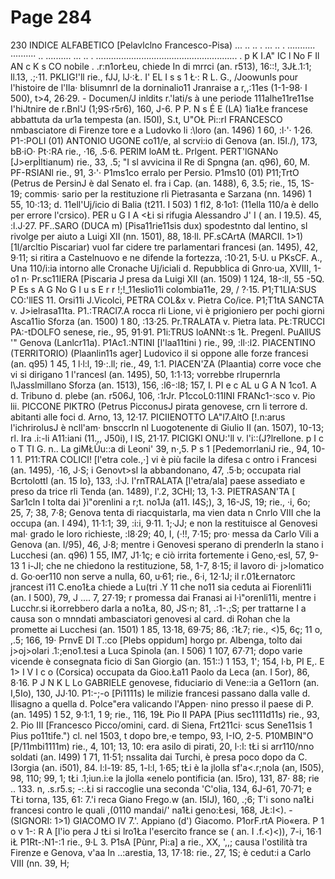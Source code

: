 # Page 284

230 INDICE ALFABETICO [Pelavlclno Francesco-Pisa) ... .. .. . ... .. . ........... ·········· .. .......... ... .. . ........................................................ . p K I.A\" IC l No F Il AN c K s CO nobile . .r:n1orŁeu, chiede In di mrrci (an. r513), 16::!, 3JŁ.1:1; ll.13, .;·11. PKLIG!'ll rie., fJJ, lJ·:Ł. I' EL I s s 1 Ł·: R L. G., /Joowunls pour l'histoire de l'Ila· blisumnrl de la dorninalio11 Jranraise a r,,:11es (1-1-98· I 500), t>4, 26·29. - Documen/J inldits r.'lati/s à une periode 111alhe11re11se I'hiJtnire de r.Bnl'J (1;9S·r5r6), 160, J-6. P P. N s É E (LA) 1ia1Łe francese abbattuta da ur1a tempesta (an. I50I), S.t, U"OŁ Pi::rI FRANCESCO nmbasciatore di Firenze tore e a Ludovko li :\loro (an. 1496) 1 60, :l·'· 1·26. P1-:POLI (01) ANTONIO UGONE co11/e, al scrvi:io di Genova (an. I5I./), 173, bB·iO· Pt·:RA rie., ·16, .5·6. PERIM loAM tŁ. Prlgent. PERT'lGNANo [J>erpÌltianum) rie., 33, .5; \"I sl avvicina il Re di Spngna (an. q96), 60, M. PF-RSIANl rie., 91, 3·'· P1ms1co erralo per Persio. P1ms10 (01) P11;TrtO (Petrus de PersinJ è dal Senato el. fra i Cap. (an. 1488), 6, 3.5; rie., 15, 1S-19; commis· sario per la restituzione rli Pietrasanta e Sarzana (nn. 1496) 1 55, 10·:13; d. 11ell'Uj/icio di Balia (t211. I 503) 1 fl2, 8·1o1: (11ella 110/a è dello per errore l'crsico). PER u G I A <Łi si rifugia Alessandro J' I ( an. I 19.5). 45, :l.J·27. PF..SARO (DUCA m) [Pisa11rie11sis dux) spodestnto dal lentino, sl rivolge per aiuto a Luigi XII (nn. 1501), 88, 18·ll. PF.sCArtA (MARCII. 1>1) [1l/arcltio Piscariar) vuol far cidere tre parlamentari francesi (an. 1495), 42, 9·11; si ritira a Castelnuovo e ne difende la fortezza, :10·21, 5·U. u PKsCF. A., Una 110/i:ia intorno alle Cronache Uj/iciali d. Repubblica di Gnro·ua, XVIII, 1-o1 n· Pr.sc11IERA [Piscaria J presa da Luigi XII (an. 1509) 1 124, 18-:ll, 55 -5Q. P Es s A G No G I u s E r r !;!_11eslio11i colombia11e, 29, / ?·15. P1;T1LIA:SUS CO:'llES 11. Orsi11i J.Vicolcì, PETRA COL&x v. Pietra Co/ice. P1;T1tA SANCTA v. J>ielrasa11ta. P1.:TRACl7.A rocca rli Lione, vi è prigioniero per pochi giorni Asca11io Sforza (an. 1500) 1 80, :13·25. Pr.TRALATA v. Pietra lata. PŁ:TRUCCI PA:-tDOLFO senese, rie., 95, 91·91. P1i:TRUS loANNt·:s 1Ł. Pregenl. PuAllUS '" Genova (Lanlcr11a). P1Ac1.:NTINI [l'laa11tini ) rie., 99, :ll·:l2. PIACENTINO (TERRITORIO) (Plaanlin11s ager] Ludovico il si oppone alle forze francesi (an. q95) 1 45, 1 l·l:l, 19·:.ll; rie., 49, 1:1. PIACEN'ZA (Plaantia) corre voce che vi si dirigano 1 l'rancesl (an. 1495), 50, 1:1·13; vorrebbe rlrupernrla l\Jasslmillano Sforza (an. 1513), 156, :l6-:l8; 157, I. PI e c AL u G A N 1co1. A d. Tribuno d. plebe (an. r506J, 106, :1rJr. P1ccoL0:11INI FRANc1-:sco v. Pio lii. PICCONE PIKTRO (Petrus PicconusJ pirata genovese, crn li terrore d. abitanti alle foci d. Arno, 13, 12·17. PICIIENOTTO LA"l7.AltO [!.n:arus l'ichrirolusJ è ncll'am· bnsccrln nl Luogotenente di Giulio II (an. 1507), 10-13; rl. Ira .i:-li A11:iani (11.,, J50i), l lS, 21·17. PICIGKl ONU:'ll v. l'i::(J?lrellone. p I c o T TI G. n.. La giMŁÙu::a di Leoni' 39, n·,5. P s 1 [PedemorrlaniJ rie., 94, 10- 1 1. P11:TRA COLICI! [l'etra cole.,·] vi è più facile la difesa c ontro i Francesi (an. 1495), ·16, J·S; i Genovt>sl la abbandonano, 47, .5·b; occupata rial Bcrtolottl (an. 15 Io}, 133, :l·J. l'rnTRALATA [l'etra/ala] paese assediato e preso da trice rli Tenda (an. 1489), l'.2, 3CHI; 13, 1·3. PIETRASAN'TA [ Sar1cln I tolta dai }ì"orenlini a r;t. no1Ja (a11. I4S;), 3, 16-JS, 19; rie., ·i, 6o; 25, 7; 38, 7·8; Genova tenta di riacquistarla, ma vien data n Cnrlo VIII che la occupa (an. I 494), 11·1:1; 39, :i:i, 9·11. 1;·JJ; e non la restituisce al Genovesi mal· grado le loro richieste, :l8·29; 40, I, (·!!, 7·15; pro· messa da Carlo Vili a Genova (an. I/95), 46, J·8; mentre i Genovesi sperano di prenderln la stano i Lucchesi (an. q96) 1 55, IM7, J1·1ç; e ciò irrita fortemente i Geno,·esl, 57, 9-13 1 i-JI; che ne chiedono la restituzione, 58, 1-7, 8·15; il lavoro di· j>lomatico d. Go·oer110 non serve a nulla, 60, u·61; rie., 6·i, 12·1J; il r.01Łernatorc jrancest i11 C.eno1Ła chiede a Lu(tri .Y 11 che no11 sia ceduta ai Fiorenli11i (an. I 500), 79, J .... 7, 27·19; r promessa dai Franasi ai l·ì"orenli11i, mentre i Lucchr.si iŁorrebbero darla a no1Ła, 80, JS·n; 81, .:1-.;S; per trattarne I a causa son o mnndati ambasciatori genovesi al card. di Rohan che la promette ai Lucchesi (an. 1501) 1 85, 13·18, 69·75; 86, :1Ł7; rie., <)5, 6ç; 11 o, ,.5; 166, 19· PrnvE DI T.:co [Plebs oppidum] horgo pr. Albenga, tolto dai j>oj>olari .1:;eno1.tesi a Luca Spinola (an. I 506) 1 107, 67·71; dopo varie vicende è consegnata ficio di San Giorgio (an. 151::) 1 153, 1'; 154, l·b, PI E,. E 1> I V I c o (Corsica) occupata da Gioo.Ła11 Paolo da Leca (an. I 5or), 86, 8·16. P J N K L Lo GABRIELE genovese, fiduciario di Vene::ia a Ge11orn (an. I,5Io), 130, JJ·10. P1:-;-o [Pi1111s) le milizie francesi passano dalla valle d. Ilisagno a quella d. Polce\"era valicando l'Appen· nino presso il paese di P. (an. 1495) 1 52, 9·1:1, 1 9; rie., 116, 19Ł Pio II PAPA [Pius sec1111d11s) rie., 93, 2. Pio III [Francesco Picco/omini, card. di Siena, Frt211ci· scus Sene11sis 1 Pius po11tife.\") cl. nel 1503, t dopo bre,·e tempo, 93, I-IO, 2-5. P10MBIN"O [P/11mbi1111m) rie., 4, 101; 13, 10: era asilo di pirati, 20, l·:l: tŁi si arr110/nno soldati (an. I499) 1 71, 11·51; nssalita dai Turchi, è presa poco dopo da C. I3orgia (an. i501), 84. l:l-19: 85, 1-l:l, 1·65; tŁi è la jlolla sf'a<.r;nola (an, I505), 98, 110; 99, 1; tŁi .1;iun.i:e la jlolla «enelo pontificia (an. I5ro), 131, 87· 88; rie .. 133. n, .s.r5.s; -:.Łi si raccoglie una seconda 'C'olia, 134, 6J-61, 70·71; e TŁi torna, 135, 61: 7.'i reca Giano Frego.w (an. I5IJ), 160, .;6; T'i sono na1Łi francesi contro le quali ,(0110 mandai/' na1Łi geno:Łesi, 168, JŁ:I<). - (SIGNORI: 1>1) GIACOMO IV 7.'. Appiano (d') Giacomo. P1orF.rtA Pio«era. P 1 o v 1-: R A [l'io pera J tŁi si lro1Ła l'esercito france se ( an. I .f.<)<)), 7-i, 16·1 iŁ P1Rt-:N1-:1 rie., 9·L 3. P1sA [Pùnr, Pi:a] a rie., XX, ',,; causa l'ostilità tra Firenze e Genova, v'aa In ..:arestia, 13, 17·18: rie., 27, 1S; è cedut:i a Carlo VIII (nn. 39, H;